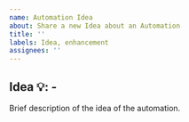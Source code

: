 ```yaml
---
name: Automation Idea
about: Share a new Idea about an Automation
title: ''
labels: Idea, enhancement
assignees: ''
---
```


## Idea 💡: -

Brief description of the idea of the automation.

